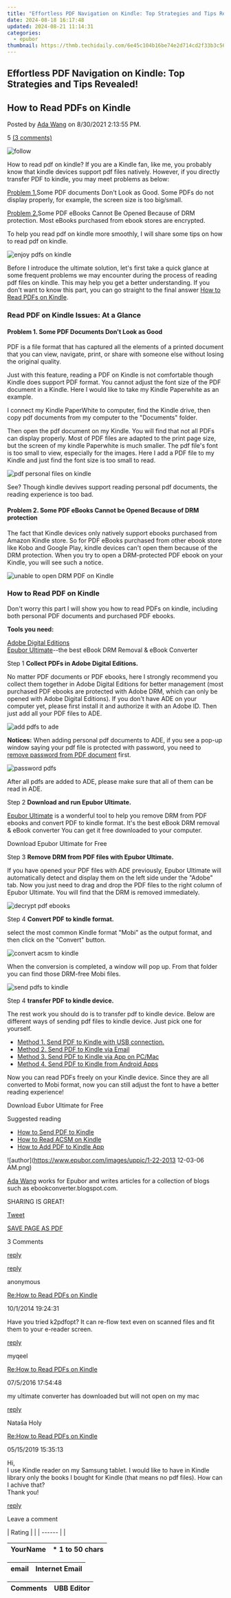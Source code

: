 ```yaml
---
title: "Effortless PDF Navigation on Kindle: Top Strategies and Tips Revealed!"
date: 2024-08-18 16:17:48
updated: 2024-08-21 11:14:31
categories:
  - epubor
thumbnail: https://thmb.techidaily.com/6e45c104b16be74e2d714cd2f33b3c56eb416bf62e899ada74117de94df4148a.jpg
---
```


## Effortless PDF Navigation on Kindle: Top Strategies and Tips Revealed!

## How to Read PDFs on Kindle

Posted by [Ada Wang](https://plus.google.com/+AdaWang/posts) on 8/30/2021 2:13:55 PM.

5 [(3 comments)](http://www.epubor.com/#comment-area) 



![follow](http://www.epubor.com/images/follow.png)

How to read pdf on kindle? If you are a Kindle fan, like me, you probably know that kindle devices support pdf files natively. However, if you directly transfer PDF to kindle, you may meet problems as below:

[Problem 1\.](https://tools.techidaily.com/epubor/products/)Some PDF documents Don't Look as Good. Some PDFs do not display properly, for example, the screen size is too big/small.

[Problem 2\.](https://tools.techidaily.com/epubor/products/)Some PDF eBooks Cannot Be Opened Because of DRM protection. Most eBooks purchased from ebook stores are encrypted.

To help you read pdf on kindle more smoothly, I will share some tips on how to read pdf on kindle. 

![enjoy pdfs on kindle](http://www.epubor.com/images/uppic/enjoy-pdfs-on-kindle.jpg)

Before I introduce the ultimate solution, let's first take a quick glance at some frequent problems we may encounter during the process of reading pdf files on kindle. This may help you get a better understanding. If you don't want to know this part, you can go straight to the final answer [How to Read PDFs on Kindle](https://tools.techidaily.com/epubor/products/).

### Read PDF on Kindle Issues: At a Glance

#### Problem 1\. Some PDF Documents Don't Look as Good

PDF is a file format that has captured all the elements of a printed document that you can view, navigate, print, or share with someone else without losing the original quality.

Just with this feature, reading a PDF on Kindle is not comfortable though Kindle does support PDF format. You cannot adjust the font size of the PDF document in a Kindle. Here I would like to take my Kindle Paperwhite as an example.

I connect my Kindle PaperWhite to computer, find the Kindle drive, then copy pdf documents from my computer to the "Documents" folder.

Then open the pdf document on my Kindle. You will find that not all PDFs can display properly. Most of PDF files are adapted to the print page size, but the screen of my kindle Paperwhite is much smaller. The pdf file's font is too small to view, especially for the images. Here I add a PDF file to my Kindle and just find the font size is too small to read.

![pdf personal files on kindle](http://www.epubor.com/images/uppic/small-size-on-kindle.jpg)

See? Though kindle devives support reading personal pdf documents, the reading experience is too bad.

#### Problem 2\. Some PDF eBooks Cannot be Opened Because of DRM protection

The fact that Kindle devices only natively support ebooks purchased from Amazon Kindle store. So for PDF eBooks purchased from other ebook store like Kobo and Google Play, kindle devices can't open them because of the DRM protection. When you try to open a DRM-protected PDF ebook on your Kindle, you will see such a notice.

![unable to open DRM PDF on Kindle](http://www.epubor.com/images/uppic/fail-to-open-drm-pdf-on-kindle.png)

### How to Read PDF on Kindle

Don't worry this part I will show you how to read PDFs on kindle, including both personal PDF documents and purchased PDF ebooks.

**Tools you need:**

[Adobe Digital Editions](https://www.adobe.com/solutions/ebook/digital-editions/download.html)  
[Epubor Ultimate](https://tools.techidaily.com/epubor/ultimate/)\--the best eBook DRM Removal & eBook Converter

Step 1 **Collect PDFs in Adobe Digital Editions.**

No matter PDF documents or PDF ebooks, here I strongly recommend you collect them together in Adobe Digital Editions for better management (most purchased PDF ebooks are protected with Adobe DRM, which can only be opened with Adobe Digital Editions). If you don't have ADE on your computer yet, please first install it and authorize it with an Adobe ID. Then just add all your PDF files to ADE.

![add pdfs to ade](http://www.epubor.com/images/uppic/pdfs-on-ade.jpg)

**Notices:** When adding personal pdf documents to ADE, if you see a pop-up window saying your pdf file is protected with password, you need to [remove password from PDF document](https://tools.techidaily.com/epubor/products/) first.

![password pdfs](http://www.epubor.com/images/uppic/password-pdf.png)

After all pdfs are added to ADE, please make sure that all of them can be read in ADE.

Step 2 **Download and run Epubor Ultimate.**

[Epubor Ultimate](https://tools.techidaily.com/epubor/ultimate/) is a wonderful tool to help you remove DRM from PDF ebooks and convert PDF to kindle format. It's the best eBook DRM removal & eBook converter You can get it free downloaded to your computer.

Download Epubor Ultimate for Free

[](https://tools.techidaily.com/epubor/ultimate/) [](https://tools.techidaily.com/epubor/ultimate/) 

Step 3 **Remove DRM from PDF files with Epubor Ultimate.**

If you have opened your PDF files with ADE previously, Epubor Ultimate will automatically detect and display them on the left side under the "Adobe" tab. Now you just need to drag and drop the PDF files to the right column of Epubor Ultimate. You will find that the DRM is removed immediately.

![decrypt pdf ebooks](http://www.epubor.com/images/uppic/decrypt-drm-from-pdf-books.png)

Step 4 **Convert PDF to kindle format.**

select the most common Kindle format "Mobi" as the output format, and then click on the "Convert" button.

![convert acsm to kindle](http://www.epubor.com/images/uppic/convert-acsm-to-kindle.png)

When the conversion is completed, a window will pop up. From that folder you can find those DRM-free Mobi files. 

![send pdfs to kindle](http://www.epubor.com/images/uppic/send-pdf-to-kindle.jpg)

Step 4 **transfer PDF to kindle device.**

The rest work you should do is to transfer pdf to kindle device. Below are different ways of sending pdf files to kindle device. Just pick one for yourself.

* [Method 1\. Send PDF to Kindle with USB connection.](https://tools.techidaily.com/epubor/products/)
* [Method 2\. Send PDF to Kindle via Email](https://tools.techidaily.com/epubor/products/)
* [Method 3\. Send PDF to Kindle via App on PC/Mac](https://tools.techidaily.com/epubor/products/)
* [Method 4\. Send PDF to Kindle from Android Apps](https://tools.techidaily.com/epubor/products/)

Now you can read PDFs freely on your Kindle device. Since they are all converted to Mobi format, now you can still adjust the font to have a better reading experience!

Download Eubor Ultimate for Free

[](https://tools.techidaily.com/epubor/ultimate/) [](https://tools.techidaily.com/epubor/ultimate/) 

Suggested reading

* [How to Send PDF to Kindle](https://tools.techidaily.com/epubor/products/)
* [How to Read ACSM on Kindle](https://tools.techidaily.com/epubor/products/)
* [How to Add PDF to Kindle App](https://tools.techidaily.com/epubor/products/)

![author](https://www.epubor.com/images/uppic/1-22-2013 12-03-06 AM.png)

[Ada Wang](https://plus.google.com/+AdaWang/posts) works for Epubor and writes articles for a collection of blogs such as ebookconverter.blogspot.com.

SHARING IS GREAT!

[Tweet](https://twitter.com/share) 

[SAVE PAGE AS PDF](https://tools.techidaily.com/epubor/products/) 



3 Comments

[reply](https://tools.techidaily.com/epubor/products/) 

[reply](https://tools.techidaily.com/epubor/products/) 

anonymous

[Re:How to Read PDFs on Kindle](https://tools.techidaily.com/epubor/products/)

10/1/2014 19:24:31

Have you tried k2pdfopt? It can re-flow text even on scanned files and fit them to your e-reader screen.

[reply](https://tools.techidaily.com/epubor/products/) 

myqeel

[Re:How to Read PDFs on Kindle](https://tools.techidaily.com/epubor/products/)

07/5/2016 17:54:48

my ultimate converter has downloaded but will not open on my mac

[reply](https://tools.techidaily.com/epubor/products/) 

Nataša Holy

[Re:How to Read PDFs on Kindle](https://tools.techidaily.com/epubor/products/)

05/15/2019 15:35:13

Hi,  
 I use Kindle reader on my Samsung tablet. I would like to have in Kindle library only the books I bought for Kindle (that means no pdf files). How can I achive that?  
 Thank you!

[reply](https://tools.techidaily.com/epubor/products/) 

Leave a comment

| Rating |  |
| ------ |  |

| YourName | \*  1 to 50 chars |
| -------- | ----------------- |

| email | Internet Email |
| ----- | -------------- |

| Comments | UBB Editor |
| -------- | ---------- |

<ins class="adsbygoogle"
     style="display:block"
     data-ad-format="autorelaxed"
     data-ad-client="ca-pub-7571918770474297"
     data-ad-slot="1223367746"></ins>



<ins class="adsbygoogle"
     style="display:block"
     data-ad-client="ca-pub-7571918770474297"
     data-ad-slot="8358498916"
     data-ad-format="auto"
     data-full-width-responsive="true"></ins>

